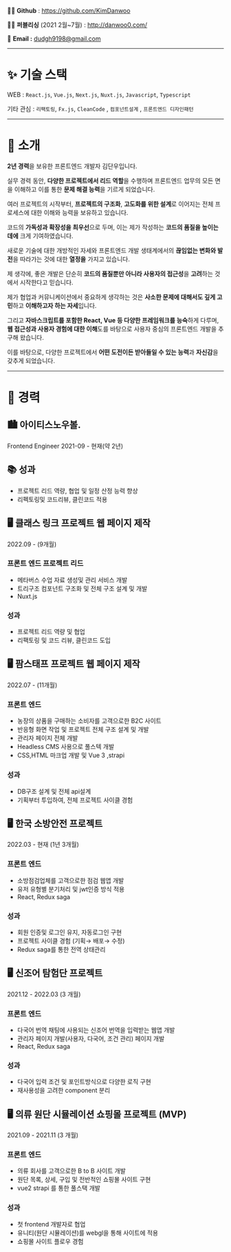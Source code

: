 🧑‍💻 **Github** : https://github.com/KimDanwoo

🧑‍🎨 **퍼블리싱** (2021 2월~7월) : http://danwoo0.com/

📧 **Email :** dudgh9198@gmail.com

---

# ✨ 기술 스택

WEB : `React.js`, `Vue.js`, `Next.js`, `Nuxt.js`, `Javascript`, `Typescript`

기타 관심 : `리팩토링`, `Fx.js`, `CleanCode` , `컴포넌트설계` , `프론트엔드 디자인패턴`

---

# 🎤 소개

**2년 경력**을 보유한 프론트엔드 개발자 김단우입니다.

실무 경력 동안, **다양한 프로젝트에서 리드 역할**을 수행하며 프론트엔드 업무의 모든 면을 이해하고 이를 통한 **문제 해결 능력**을 기르게 되었습니다.

여러 프로젝트의 시작부터, **프로젝트의 구조화**, **고도화를 위한 설계**로 이어지는 전체 프로세스에 대한 이해와 능력을 보유하고 있습니다.

코드의 **가독성과 확장성을 최우선**으로 두며, 이는 제가 작성하는 **코드의 품질을 높이는 데에** 크게 기여하였습니다.

새로운 기술에 대한 개방적인 자세와 프론트엔드 개발 생태계에서의 **끊임없는 변화와 발전**을 따라가는 것에 대한 **열정을** 가지고 있습니다.

제 생각에, 좋은 개발은 단순히 **코드의 품질뿐만 아니라 사용자의 접근성**을 **고려**하는 것에서 시작한다고 믿습니다.

제가 협업과 커뮤니케이션에서 중요하게 생각하는 것은 **사소한 문제에 대해서도 깊게 고민**하고 **이해하고자 하는 자세**입니다.

그리고 **자바스크립트를 포함한 React, Vue 등 다양한 프레임워크를 능숙**하게 다루며, **웹 접근성과 사용자 경험에 대한 이해**도를 바탕으로 사용자 중심의 프론트엔드 개발을 추구해 왔습니다.

이를 바탕으로, 다양한 프로젝트에서 **어떤 도전이든 받아들일 수 있는 능력**과 **자신감**을 갖추게 되었습니다.

---

# 📒 경력

## 🏙 아이티스노우볼.

Frontend Engineer 2021-09 - 현재(약 2년)

## 📚 **성과**

- 프로젝트 리드 역량, 협업 및 일정 산정 능력 향상
- 리펙토링및 코드리뷰, 클린코드 적용

## 🖥 클래스 링크 프로젝트 웹 페이지 제작

2022.09 - (9개월)

### 프론트 엔드 프로젝트 리드

- 메타버스 수업 자료 생성및 관리 서비스 개발
- 트리구조 컴포넌트 구조화 및 전체 구조 설계 및 개발
- Nuxt.js

### 성과

- 프로젝트 리드 역량 및 협업
- 리팩토링 및 코드 리뷰, 클린코드 도입

## 🖥 팜스태프 프로젝트 웹 페이지 제작

2022.07 - (11개월)

### 프론트 엔드

- 농장의 상품을 구매하는 소비자를 고객으로한 B2C 사이트
- 반응형 화면 작업 및 프로젝트 전체 구조 설계 및 개발
- 관리자 페이지 전체 개발
- Headless CMS 사용으로 풀스텍 개발
- CSS,HTML 마크업 개발 및 Vue 3 ,strapi

### 성과

- DB구조 설계 및 전체 api설계
- 기획부터 투입하여, 전체 프로젝트 사이클 경험

## 🖥 한국 소방안전 프로젝트

2022.03 - 현재 (1년 3개월)

### 프론트 엔드

- 소방점검업체를 고객으로한 점검 웹앱 개발
- 유저 유형별 분기처리 및 jwt인증 방식 적용
- React, Redux saga

### 성과

- 회원 인증및 로그인 유지, 자동로그인 구현
- 프로젝트 사이클 경험 (기획→ 배포→ 수정)
- Redux saga를 통한 전역 상태관리

## 🖥 신조어 탐험단 프로젝트

2021.12 - 2022.03 (3 개월)

### 프론트 엔드

- 다국어 번역 채팅에 사용되는 신조어 번역을 입력받는 웹앱 개발
- 관리자 페이지 개발(사용자, 다국어, 조건 관리) 페이지 개발
- React, Redux saga

### 성과

- 다국어 입력 조건 및 포인트방식으로 다양한 로직 구현
- 재사용성을 고려한 component 분리

## 🖥 의류 원단 시뮬레이션 쇼핑몰 프로젝트 (MVP)

2021.09 - 2021.11 (3 개월)

### 프론트 엔드

- 의류 회사를 고객으로한 B to B 사이트 개발
- 원단 목록, 상세, 구입 및 전반적인 쇼핑몰 사이트 구현
- vue2 strapi 를 통한 풀스택 개발

### 성과

- 첫 frontend 개발자로 협업
- 유니티(원단 시뮬레이션)를 webgl을 통해 사이트에 적용
- 쇼핑몰 사이트 플로우 경험
